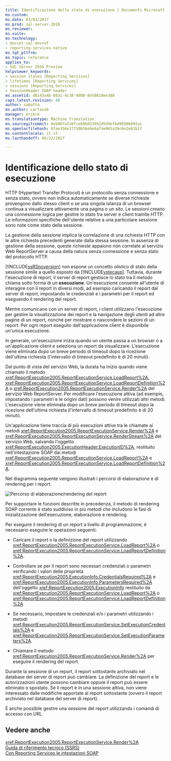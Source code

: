 ```yaml
---
title: Identificazione dello stato di esecuzione | Documenti Microsoft
ms.custom: 
ms.date: 03/03/2017
ms.prod: sql-server-2016
ms.reviewer: 
ms.suite: 
ms.technology:
- docset-sql-devref
- reporting-services-native
ms.tgt_pltfrm: 
ms.topic: reference
applies_to:
- SQL Server 2016 Preview
helpviewer_keywords:
- session states [Reporting Services]
- lifetimes [Reporting Services]
- sessions [Reporting Services]
- SessionHeader SOAP header
ms.assetid: d8143a4b-08a1-4c38-9d00-8e50818ee380
caps.latest.revision: 46
author: sabotta
ms.author: carlasab
manager: erikre
ms.translationtype: Machine Translation
ms.sourcegitcommit: 0eb007a5207ceb0b023952d5d9ef6d95986092ac
ms.openlocfilehash: 6fae356e17f50b56ebe6af4e065a39c6e2e81b1f
ms.contentlocale: it-it
ms.lasthandoff: 06/22/2017

---
```

# <a name="identifying-execution-state"></a>Identificazione dello stato di esecuzione
  HTTP (Hypertext Transfer Protocol) è un protocollo senza connessione e senza stato, ovvero non indica automaticamente se diverse richieste provengono dallo stesso client o se una singola istanza di un browser continua a visualizzare attivamente una pagina o un sito. Le sessioni creano una connessione logica per gestire lo stato tra server e client tramite HTTP. Le informazioni specifiche dell'utente relative a una particolare sessione sono note come stato della sessione.  
  
 La gestione della sessione implica la correlazione di una richiesta HTTP con le altre richieste precedenti generate dalla stessa sessione. In assenza di gestione della sessione, queste richieste appaiono non correlate al servizio Web ReportServer a causa della natura senza connessione e senza stato del protocollo HTTP.  
  
 [!INCLUDE[ssRSnoversion](../../includes/ssrsnoversion-md.md)] non espone un concetto olistico di stato della sessione simile a quello esposto da [!INCLUDE[vstecasp](../../includes/vstecasp-md.md)]. Tuttavia, durante l'esecuzione di report, il server di report gestisce lo stato tra il metodo chiama sotto forma di un **esecuzione**. Un'esecuzione consente all'utente di interagire con il report in diversi modi, ad esempio caricando il report dal server di report, impostando le credenziali e i parametri per il report ed eseguendo il rendering del report.  
  
 Mentre comunicano con un server di report, i client utilizzano l'esecuzione per gestire la visualizzazione dei report e la navigazione degli utenti ad altre pagine di un report, nonché per mostrare o nascondere le sezioni di un report. Per ogni report eseguito dall'applicazione client è disponibile un'unica esecuzione.  
  
 In generale, un'esecuzione inizia quando un utente passa a un browser o a un'applicazione client e seleziona un report da visualizzare. L'esecuzione viene eliminata dopo un breve periodo di timeout dopo la ricezione dell'ultima richiesta (l'intervallo di timeout predefinito è di 20 minuti).  
  
 Dal punto di vista del servizio Web, la durata ha inizio quando viene chiamato il metodo <xref:ReportExecution2005.ReportExecutionService.LoadReport%2A>, <xref:ReportExecution2005.ReportExecutionService.LoadReportDefinition%2A> o <xref:ReportExecution2005.ReportExecutionService.Render%2A> del servizio Web ReportServer. Per modificare l'esecuzione attiva (ad esempio, impostando i parametri e le origini dati) possono venire utilizzati altri metodi. L'esecuzione viene eliminata dopo un breve periodo di timeout dopo la ricezione dell'ultima richiesta (l'intervallo di timeout predefinito è di 20 minuti).  
  
 Un'applicazione tiene traccia di più esecuzioni attive tra le chiamate ai metodi <xref:ReportExecution2005.ReportExecutionService.Render%2A> e <xref:ReportExecution2005.ReportExecutionService.RenderStream%2A> del servizio Web, salvando l'oggetto <xref:ReportExecution2005.ExecutionHeader.ExecutionID%2A>, restituito nell'intestazione SOAP dai metodi <xref:ReportExecution2005.ReportExecutionService.LoadReport%2A> e <xref:ReportExecution2005.ReportExecutionService.LoadReportDefinition%2A>.  
  
 Nel diagramma seguente vengono illustrati i percorsi di elaborazione e di rendering per i report.  
  
 ![Percorso di elaborazione/rendering del report](../../reporting-services/report-server-web-service-net-framework-soap-headers/media/rs-render-process-diagram.gif "percorso di elaborazione/rendering del Report")  
  
 Per supportare le funzioni descritte in precedenza, il metodo di rendering SOAP corrente è stato suddiviso in più metodi che includono le fasi di inizializzazione dell'esecuzione, elaborazione e rendering.  
  
 Per eseguire il rendering di un report a livello di programmazione, è necessario eseguire le operazioni seguenti:  
  
-   Caricare il report o la definizione del report utilizzando <xref:ReportExecution2005.ReportExecutionService.LoadReport%2A> o <xref:ReportExecution2005.ReportExecutionService.LoadReportDefinition%2A>.  
  
-   Controllare se per il report sono necessari credenziali o parametri verificando i valori delle proprietà <xref:ReportExecution2005.ExecutionInfo.CredentialsRequired%2A> e <xref:ReportExecution2005.ExecutionInfo.ParametersRequired%2A> dell'oggetto <xref:ReportExecution2005.ExecutionInfo> restituito da <xref:ReportExecution2005.ReportExecutionService.LoadReport%2A> o <xref:ReportExecution2005.ReportExecutionService.LoadReportDefinition%2A>  
  
-   Se necessario, impostare le credenziali e/o i parametri utilizzando i metodi <xref:ReportExecution2005.ReportExecutionService.SetExecutionCredentials%2A> e <xref:ReportExecution2005.ReportExecutionService.SetExecutionParameters%2A>.  
  
-   Chiamare il metodo <xref:ReportExecution2005.ReportExecutionService.Render%2A> per eseguire il rendering del report.  
  
 Durante la sessione di un report, il report sottostante archiviato nel database del server di report può cambiare. La definizione del report e le autorizzazioni utente possono cambiare oppure il report può essere eliminato o spostato. Se il report è in una sessione attiva, non viene interessato dalle modifiche apportate al report sottostante (ovvero il report archiviato nel database del server di report).  
  
 È anche possibile gestire una sessione del report utilizzando i comandi di accesso con URL.  
  
## <a name="see-also"></a>Vedere anche  
 <xref:ReportExecution2005.ReportExecutionService.Render%2A>   
 [Guida di riferimento tecnico &#40;SSRS&#41;](../../reporting-services/technical-reference-ssrs.md)   
 [Con Reporting Services le intestazioni SOAP](../../reporting-services/report-server-web-service-net-framework-soap-headers/using-reporting-services-soap-headers.md)  
  
  
